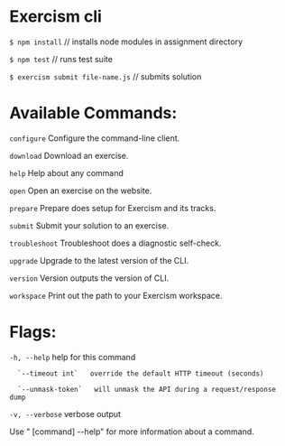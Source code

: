 # Exercism cli

`$ npm install` // installs node modules in assignment directory

`$ npm test` // runs test suite

`$ exercism submit file-name.js` // submits solution

# Available Commands:
  `configure`    Configure the command-line client.
  
  `download`    Download an exercise.
  
  `help`         Help about any command
  
  `open`         Open an exercise on the website.
  
  `prepare`      Prepare does setup for Exercism and its tracks.
  
  `submit`       Submit your solution to an exercise.
  
  `troubleshoot` Troubleshoot does a diagnostic self-check.
  
  `upgrade`      Upgrade to the latest version of the CLI.
  
  `version`      Version outputs the version of CLI.
  
  `workspace`    Print out the path to your Exercism workspace.
  

# Flags:
  `-h, --help`           help for this command
  
      `--timeout int`   override the default HTTP timeout (seconds)
      
      `--unmask-token`   will unmask the API during a request/response dump
      
  `-v, --verbose`        verbose output

Use " [command] --help" for more information about a command.
